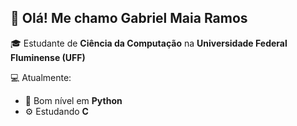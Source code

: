 ## 👋 Olá! Me chamo **Gabriel Maia Ramos**

🎓 Estudante de **Ciência da Computação** na **Universidade Federal Fluminense (UFF)**  

💻 Atualmente:  
- 🐍 Bom nível em **Python**
- ⚙️ Estudando **C**

